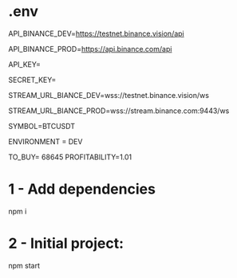
# .env

API_BINANCE_DEV=https://testnet.binance.vision/api

API_BINANCE_PROD=https://api.binance.com/api


API_KEY=

SECRET_KEY=


STREAM_URL_BIANCE_DEV=wss://testnet.binance.vision/ws

STREAM_URL_BIANCE_PROD=wss://stream.binance.com:9443/ws


SYMBOL=BTCUSDT


ENVIRONMENT = DEV

TO_BUY= 68645
PROFITABILITY=1.01


# 1 - Add dependencies
npm i
# 2 - Initial project:
npm start
